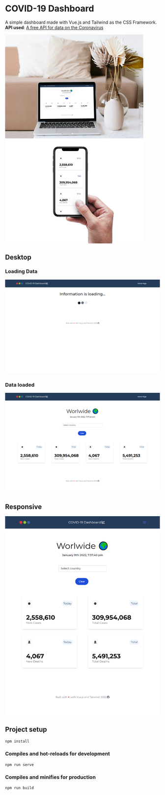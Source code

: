 # COVID-19 Dashboard
A simple dashboard made with Vue.js and Tailwind as the CSS Framework.
**API used**: [A free API for data on the Coronavirus](https://covid19api.com/ "COVID-19 API")

<p float="middle">
  <img src="https://github.com/MartaBento/vue-covid-dashboard/blob/master/mockups_images/Mockup_Desktop.png?raw=true" alt="mockup_desktop" width="450" />
  <img src="https://github.com/MartaBento/vue-covid-dashboard/blob/master/mockups_images/Mockup_Mobile.png?raw=true" alt="mockuo_mobile" width="450" />
</p>

## Desktop
### Loading Data
<p align="center">
  <img src="https://github.com/MartaBento/vue-covid-dashboard/blob/master/mockups_images/Desktop_Loading.png?raw=true" alt="desktop_loading" width="700"/>
</p>

### Data loaded
<p align="center">
  <img src="https://github.com/MartaBento/vue-covid-dashboard/blob/master/mockups_images/Desktop_With_Data.png?raw=true" alt="desktop_data" width="700" />
</p>

## Responsive
<p align="center">
  <img src="https://github.com/MartaBento/vue-covid-dashboard/blob/master/mockups_images/Mobile.png?raw=true" alt="mobile" width="700" />
</p>

## Project setup
```
npm install
```

### Compiles and hot-reloads for development
```
npm run serve
```

### Compiles and minifies for production
```
npm run build
```
